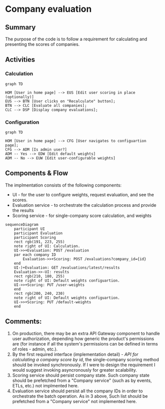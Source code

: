 # Company evaluation

## Summary

The purpose of the code is to follow a requirement for calculating and presenting the scores of companies.

## Activities

### Calculation

```mermain
graph TD

HOM [User in home page] --> EUS [Edit user scoring in place (optionally)]
EUS --> BTN [User clicks on "Recalculate" button];
BTN --> CLC [Evaluate all companies];
CLC --> DSP [Display company evaluations];
```

### Configuration

```mermain
graph TD

HOM [User in home page] --> CFG [User navigates to configuartion page];
CFG --> ADM [Is admin user?]
ADM -- Yes --> EDW [Edit default weights]
ADM -- No --> EUW [Edit user-configurable weights]
```

## Components & Flow

The implmentation consists of the following components:

* UI - for the user to configure weights, request evaluation, and see the scores.
* Evaluation service - to orchestrate the calculation process and provide the results
* Scoring service - for single-company score calculation, and weights

```mermain
sequenceDiagram
    participant UI
    participant Evaluation
    participant Scoring
    rect rgb(191, 223, 255)
    note right of UI: Calculation.
    UI->>+Evaluation: POST /evaluation
    par each company ID
        Evaluation->>+Scoring: POST /evaluations?company_id={id}
    end
    UI-)+Evaluation: GET /evaluations/latest/results
    Evaluation->>-UI: results
    rect rgb(210, 180, 255)
    note right of UI: Default weights configuartion.
    UI->>+Scoring: PUT /user-weights
    end
    rect rgb(200, 240, 230)
    note right of UI: Default weights configuartion.
    UI->>+Scoring: PUT /default-weights
    end
```

## Comments:

1. On production, there may be an extra API Gateway component to handle user authorization, depending how generic the product's permissions are (for instance if all the system's permissions can be defined in terms of roles - admin, etc.).
2. By the first required interface (implementation detail) - *API for calculating a company score by id*, the single-company scoring method should be invoked synchronously. If I were to design the requirement I would suggest invoking asyncronously for greater scalability.
3. Scoring service should persist company state. Such company state should be prefetched from a "Company service" (such as by events, ETLs, etc.) not implmented here.
4. Evaluation service should persist all the company IDs in order to orchestrate the batch operation. As in 3 above, Such list should be prefetched from a "Company service" not implemented here.